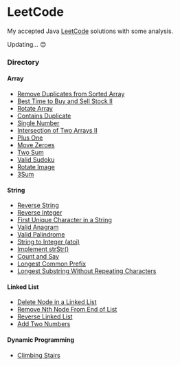 # LeetCode

My accepted Java [LeetCode](https://leetcode-cn.com/) solutions with some analysis.

Updating... :blush:

### Directory

#### Array

* [Remove Duplicates from Sorted Array](problems/Array/RemoveDuplicatesfromSortedArray)
* [Best Time to Buy and Sell Stock II](problems/Array/BestTimetoBuyandSellStockII)
* [Rotate Array](problems/Array/RotateArray)
* [Contains Duplicate](problems/Array/ContainsDuplicate)
* [Single Number](problems/Array/SingleNumber)
* [Intersection of Two Arrays II](problems/Array/IntersectionofTwoArraysII)
* [Plus One](problems/Array/PlusOne)
* [Move Zeroes](problems/Array/MoveZeroes)
* [Two Sum](problems/Array/TwoSum)
* [Valid Sudoku](problems/Array/ValidSudoku)
* [Rotate Image](problems/Array/RotateImage)
* [3Sum](problems/Array/3Sum)

#### String

* [Reverse String](problems/String/ReverseString)
* [Reverse Integer](problems/String/ReverseInteger)
* [First Unique Character in a String](problems/String/FirstUniqueCharacterinaString)
* [Valid Anagram](problems/String/ValidAnagram)
* [Valid Palindrome](problems/String/ValidPalindrome)
* [String to Integer (atoi)](problems/String/StringtoInteger)
* [Implement strStr()](problems/String/ImplementstrStr())
* [Count and Say](problems/String/CountandSay)
* [Longest Common Prefix](problems/String/LongestCommonPrefix)
* [Longest Substring Without Repeating Characters](problems/String/LongestSubstringWithoutRepeatingCharacters)

#### Linked List

* [Delete Node in a Linked List](problems/Linked_List/DeleteNodeinaLinkedList)
* [Remove Nth Node From End of List](problems/Linked_List/RemoveNthNodeFromEndofList)
* [Reverse Linked List](problems/Linked_List/ReverseLinkedList)
* [Add Two Numbers](problems/Linked_List/AddTwoNumbers)

#### Dynamic Programming

* [Climbing Stairs](problems/Dynamic_Programming/ClimbStairs)

